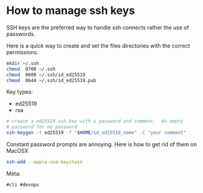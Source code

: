 # How to manage ssh keys

SSH keys are the preferred way to handle ssh connects rather the use of
passwords.

Here is a quick way to create and set the files directories with the
correct permissions.

```bash
mkdir ~/.ssh
chmod  0700 ~/.ssh
chmod  0600 ~/.ssh/id_ed25519
chmod  0644 ~/.ssh/id_ed25519.pub
```

Key types:

- ed25519
- rsa

```bash
# create a ed25519 ssh key with a password and comment.  An empty
# password for no password
ssh-keygen -t ed25519 -f "$HOME/id_ed25519_name" -C "your comment"
```

Constant password prompts are annoying.  Here is how to get rid of them
on MacOSX

```bash
ssh-add --apple-use-keychain
```


Meta:

    #cli #devops

